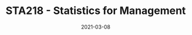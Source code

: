 ---
title: "STA218 - Statistics for Management"
collection: teaching
type: "Teaching Assistant"
permalink: /teaching/2023-summer-teaching-4
venue: "University of Toronto, Department of Mathematical and Computational Sciences"
date: 2021-03-08
location: "Toronto, Canada"
---